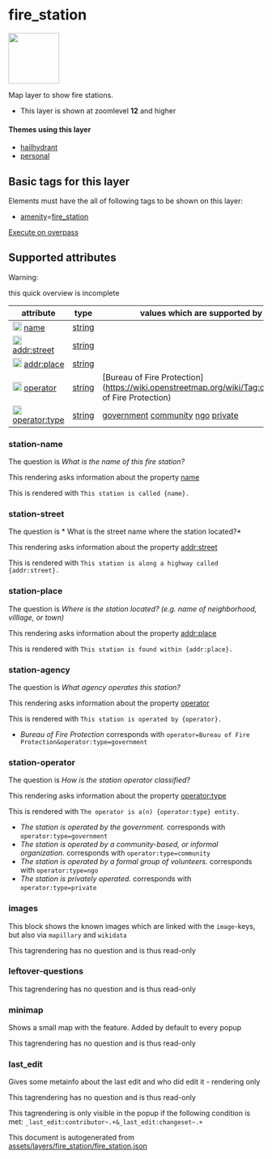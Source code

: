 [//]: # (WARNING: this file is automatically generated. Please find the sources at the bottom and edit those sources)

 fire_station 
==============



<img src='https://mapcomplete.osm.be/./assets/themes/hailhydrant/Twemoji12_1f692.svg' height="100px"> 

Map layer to show fire stations.






  - This layer is shown at zoomlevel **12** and higher




#### Themes using this layer 





  - [hailhydrant](https://mapcomplete.osm.be/hailhydrant)
  - [personal](https://mapcomplete.osm.be/personal)




 Basic tags for this layer 
---------------------------



Elements must have the all of following tags to be shown on this layer:



  - <a href='https://wiki.openstreetmap.org/wiki/Key:amenity' target='_blank'>amenity</a>=<a href='https://wiki.openstreetmap.org/wiki/Tag:amenity%3Dfire_station' target='_blank'>fire_station</a>


[Execute on overpass](http://overpass-turbo.eu/?Q=%5Bout%3Ajson%5D%5Btimeout%3A90%5D%3B(%20%20%20%20nwr%5B%22amenity%22%3D%22fire_station%22%5D(%7B%7Bbbox%7D%7D)%3B%0A)%3Bout%20body%3B%3E%3Bout%20skel%20qt%3B)



 Supported attributes 
----------------------



Warning: 

this quick overview is incomplete



attribute | type | values which are supported by this layer
----------- | ------ | ------------------------------------------
[<img src='https://mapcomplete.osm.be/assets/svg/statistics.svg' height='18px'>](https://taginfo.openstreetmap.org/keys/name#values) [name](https://wiki.openstreetmap.org/wiki/Key:name) | [string](../SpecialInputElements.md#string) | 
[<img src='https://mapcomplete.osm.be/assets/svg/statistics.svg' height='18px'>](https://taginfo.openstreetmap.org/keys/addr:street#values) [addr:street](https://wiki.openstreetmap.org/wiki/Key:addr:street) | [string](../SpecialInputElements.md#string) | 
[<img src='https://mapcomplete.osm.be/assets/svg/statistics.svg' height='18px'>](https://taginfo.openstreetmap.org/keys/addr:place#values) [addr:place](https://wiki.openstreetmap.org/wiki/Key:addr:place) | [string](../SpecialInputElements.md#string) | 
[<img src='https://mapcomplete.osm.be/assets/svg/statistics.svg' height='18px'>](https://taginfo.openstreetmap.org/keys/operator#values) [operator](https://wiki.openstreetmap.org/wiki/Key:operator) | [string](../SpecialInputElements.md#string) | [Bureau of Fire Protection](https://wiki.openstreetmap.org/wiki/Tag:operator%3DBureau of Fire Protection)
[<img src='https://mapcomplete.osm.be/assets/svg/statistics.svg' height='18px'>](https://taginfo.openstreetmap.org/keys/operator:type#values) [operator:type](https://wiki.openstreetmap.org/wiki/Key:operator:type) | [string](../SpecialInputElements.md#string) | [government](https://wiki.openstreetmap.org/wiki/Tag:operator:type%3Dgovernment) [community](https://wiki.openstreetmap.org/wiki/Tag:operator:type%3Dcommunity) [ngo](https://wiki.openstreetmap.org/wiki/Tag:operator:type%3Dngo) [private](https://wiki.openstreetmap.org/wiki/Tag:operator:type%3Dprivate)




### station-name 



The question is  *What is the name of this fire station?*

This rendering asks information about the property  [name](https://wiki.openstreetmap.org/wiki/Key:name) 

This is rendered with  `This station is called {name}.`





### station-street 



The question is  * What is the street name where the station located?*

This rendering asks information about the property  [addr:street](https://wiki.openstreetmap.org/wiki/Key:addr:street) 

This is rendered with  `This station is along a highway called {addr:street}.`





### station-place 



The question is  *Where is the station located? (e.g. name of neighborhood, villlage, or town)*

This rendering asks information about the property  [addr:place](https://wiki.openstreetmap.org/wiki/Key:addr:place) 

This is rendered with  `This station is found within {addr:place}.`





### station-agency 



The question is  *What agency operates this station?*

This rendering asks information about the property  [operator](https://wiki.openstreetmap.org/wiki/Key:operator) 

This is rendered with  `This station is operated by {operator}.`





  - *Bureau of Fire Protection*  corresponds with  `operator=Bureau of Fire Protection&operator:type=government`




### station-operator 



The question is  *How is the station operator classified?*

This rendering asks information about the property  [operator:type](https://wiki.openstreetmap.org/wiki/Key:operator:type) 

This is rendered with  `The operator is a(n) {operator:type} entity.`





  - *The station is operated by the government.*  corresponds with  `operator:type=government`
  - *The station is operated by a community-based, or informal organization.*  corresponds with  `operator:type=community`
  - *The station is operated by a formal group of volunteers.*  corresponds with  `operator:type=ngo`
  - *The station is privately operated.*  corresponds with  `operator:type=private`




### images 



This block shows the known images which are linked with the `image`-keys, but also via `mapillary` and `wikidata`

This tagrendering has no question and is thus read-only





### leftover-questions 



This tagrendering has no question and is thus read-only





### minimap 



Shows a small map with the feature. Added by default to every popup

This tagrendering has no question and is thus read-only





### last_edit 



Gives some metainfo about the last edit and who did edit it - rendering only

This tagrendering has no question and is thus read-only



This tagrendering is only visible in the popup if the following condition is met: `_last_edit:contributor~.+&_last_edit:changeset~.+` 

This document is autogenerated from [assets/layers/fire_station/fire_station.json](https://github.com/pietervdvn/MapComplete/blob/develop/assets/layers/fire_station/fire_station.json)
